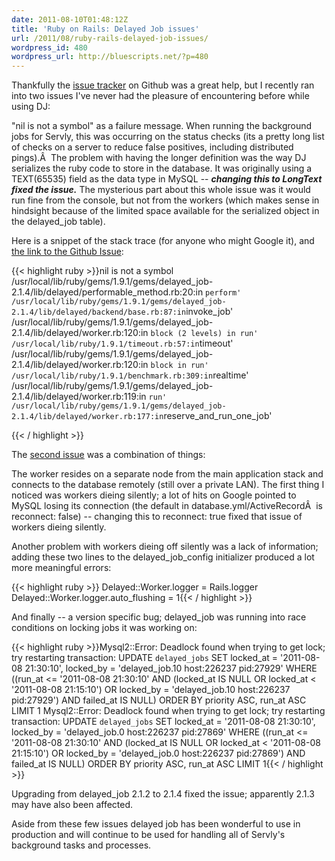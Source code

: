 ```yaml
---
date: 2011-08-10T01:48:12Z
title: 'Ruby on Rails: Delayed Job issues'
url: /2011/08/ruby-rails-delayed-job-issues/
wordpress_id: 480
wordpress_url: http://bluescripts.net/?p=480
---
```


Thankfully the <a href="https://github.com/collectiveidea/delayed_job/issues?sort=created&amp;direction=desc&amp;state=open">issue tracker</a> on Github was a great help, but I recently ran into two issues I've never had the pleasure of encountering before while using DJ:

"nil is not a symbol" as a failure message. When running the background jobs for Servly, this was occurring on the status checks (its a pretty long list of checks on a server to reduce false positives, including distributed pings).Â  The problem with having the longer definition was the way DJ serializes the ruby code to store in the database. It was originally using a TEXT(65535) field as the data type in MySQL -- <em><strong>changing this to LongText fixed the issue.</strong></em> The mysterious part about this whole issue was it would run fine from the console, but not from the workers (which makes sense in hindsight because of the limited space available for the serialized object in the delayed_job table).

Here is a snippet of the stack trace (for anyone who might Google it), and <a href="https://github.com/collectiveidea/delayed_job/issues/264">the link to the Github Issue</a>:

{{< highlight ruby >}}nil is not a symbol
 /usr/local/lib/ruby/gems/1.9.1/gems/delayed_job-2.1.4/lib/delayed/performable_method.rb:20:in <code>perform'
 /usr/local/lib/ruby/gems/1.9.1/gems/delayed_job-2.1.4/lib/delayed/backend/base.rb:87:in</code>invoke_job'
 /usr/local/lib/ruby/gems/1.9.1/gems/delayed_job-2.1.4/lib/delayed/worker.rb:120:in <code>block (2 levels) in run'
 /usr/local/lib/ruby/1.9.1/timeout.rb:57:in</code>timeout'
 /usr/local/lib/ruby/gems/1.9.1/gems/delayed_job-2.1.4/lib/delayed/worker.rb:120:in <code>block in run'
 /usr/local/lib/ruby/1.9.1/benchmark.rb:309:in</code>realtime'
 /usr/local/lib/ruby/gems/1.9.1/gems/delayed_job-2.1.4/lib/delayed/worker.rb:119:in <code>run'
 /usr/local/lib/ruby/gems/1.9.1/gems/delayed_job-2.1.4/lib/delayed/worker.rb:177:in</code>reserve_and_run_one_job'

{{< / highlight >}}

The <a href="https://github.com/collectiveidea/delayed_job/issues/277">second issue</a> was a combination of things:

The worker resides on a separate node from the main application stack and connects to the database remotely (still over a private LAN). The first thing I noticed was workers dieing silently; a lot of hits on Google pointed to MySQL losing its connection (the default in database.yml/ActiveRecordÂ  is reconnect: false) -- changing this to reconnect: true fixed that issue of workers dieing silently.

Another problem with workers dieing off silently was a lack of information; adding these two lines to the delayed_job_config initializer produced a lot more meaningful errors:

{{< highlight ruby >}}
Delayed::Worker.logger = Rails.logger
Delayed::Worker.logger.auto_flushing = 1{{< / highlight >}}

And finally -- a version specific bug; delayed_job was running into race conditions on locking jobs it was working on:

{{< highlight ruby >}}Mysql2::Error: Deadlock found when trying to get lock; try restarting transaction: UPDATE <code>delayed_jobs</code> SET locked_at = '2011-08-08 21:30:10', locked_by = 'delayed_job.10 host:226237 pid:27929' WHERE ((run_at <= '2011-08-08 21:30:10' AND (locked_at IS NULL OR locked_at < '2011-08-08 21:15:10') OR locked_by = 'delayed_job.10 host:226237 pid:27929') AND failed_at IS NULL) ORDER BY priority ASC, run_at ASC LIMIT 1 Mysql2::Error: Deadlock found when trying to get lock; try restarting transaction: UPDATE <code>delayed_jobs</code> SET locked_at = '2011-08-08 21:30:10', locked_by = 'delayed_job.0 host:226237 pid:27869' WHERE ((run_at <= '2011-08-08 21:30:10' AND (locked_at IS NULL OR locked_at < '2011-08-08 21:15:10') OR locked_by = 'delayed_job.0 host:226237 pid:27869') AND failed_at IS NULL) ORDER BY priority ASC, run_at ASC LIMIT 1{{< / highlight >}}

Upgrading from delayed_job 2.1.2 to 2.1.4 fixed the issue; apparently 2.1.3 may have also been affected.

Aside from these few issues delayed job has been wonderful to use in production and will continue to be used for handling all of Servly's background tasks and processes.
